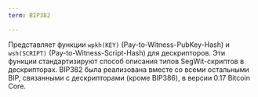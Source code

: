 ```yaml
---
term: BIP382

---
```

Представляет функции `wpkh(KEY)` (Pay-to-Witness-PubKey-Hash) и `wsh(SCRIPT)` (Pay-to-Witness-Script-Hash) для дескрипторов. Эти функции стандартизируют способ описания типов SegWit-скриптов в дескрипторах. BIP382 была реализована вместе со всеми остальными BIP, связанными с дескрипторами (кроме BIP386), в версии 0.17 Bitcoin Core.